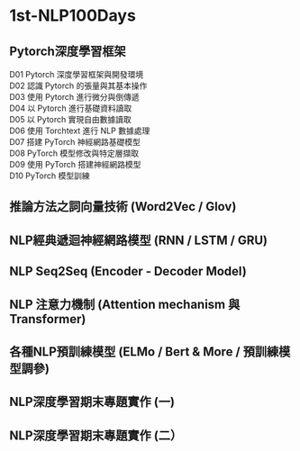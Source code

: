 # 1st-NLP100Days 

## Pytorch深度學習框架
D01 Pytorch 深度學習框架與開發環境     
D02 認識 Pytorch 的張量與其基本操作  
D03 使用 Pytorch 進行微分與倒傳遞   
D04 以 Pytorch 進行基礎資料讀取  
D05 以 Pytorch 實現自由數據讀取  
D06 使用 Torchtext 進行 NLP 數據處理  
D07 搭建 PyTorch 神經網路基礎模型  
D08 PyTorch 模型修改與特定層擷取  
D09 使用 PyTorch 搭建神經網路模型  
D10 PyTorch 模型訓練  
 
## 推論方法之詞向量技術 (Word2Vec / Glov)
## NLP經典遞迴神經網路模型 (RNN / LSTM / GRU)
## NLP Seq2Seq (Encoder - Decoder Model)
## NLP 注意力機制 (Attention mechanism 與 Transformer)
## 各種NLP預訓練模型 (ELMo / Bert & More / 預訓練模型調參)
## NLP深度學習期末專題實作 (一)
## NLP深度學習期末專題實作 (二）
